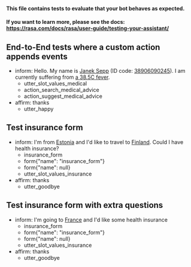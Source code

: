 #### This file contains tests to evaluate that your bot behaves as expected.
#### If you want to learn more, please see the docs: https://rasa.com/docs/rasa/user-guide/testing-your-assistant/

## End-to-End tests where a custom action appends events
* inform: Hello. My name is [Janek Sepp](personal_name) (ID code: [38906090245](personal_id)). I am currently suffering from [a 38.5C fever](medical_issue).
    - utter_slot_values_medical
    - action_search_medical_advice
    - action_suggest_medical_advice
* affirm: thanks
    - utter_happy


## Test insurance form
* inform: I'm from [Estonia](country) and I'd like to travel to [Finland](country). Could I have health insurance?
    - insurance_form
    - form{"name": "insurance_form"}
    - form{"name": null}
    - utter_slot_values_insurance
* affirm: thanks
    - utter_goodbye


## Test insurance form with extra questions
* inform: I'm going to [France](country) and I'd like some health insurance
    - insurance_form
    - form{"name": "insurance_form"}
    - form{"name": null}
    - utter_slot_values_insurance
* affirm: thanks
    - utter_goodbye
